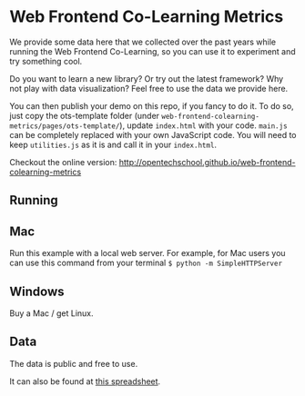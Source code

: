 # Web Frontend Co-Learning Metrics

We provide some data here that we collected over the past years while running the Web Frontend Co-Learning, so you can use it to experiment and try something cool.

Do you want to learn a new library? Or try out the latest framework?
Why not play with data visualization?
Feel free to use the data we provide here.

You can then publish your demo on this repo, if you fancy to do it.
To do so, just copy the ots-template folder (under `web-frontend-colearning-metrics/pages/ots-template/`),
update `index.html` with your code.
`main.js` can be completely replaced with your own JavaScript code.
You will need to keep `utilities.js` as it is and call it in your `index.html`.

Checkout the online version: http://opentechschool.github.io/web-frontend-colearning-metrics

## Running

## Mac
Run this example with a local web server. For example, for Mac users you can use this command from your terminal
`$ python -m SimpleHTTPServer`

## Windows

Buy a Mac / get Linux.

## Data

The data is public and free to use.

It can also be found at [this spreadsheet](https://docs.google.com/spreadsheets/d/1cu5ZoZX9X6a9oZ6aPEP5w_CBuTVJ8sitikwJiEzeQ6U/pubhtml).
